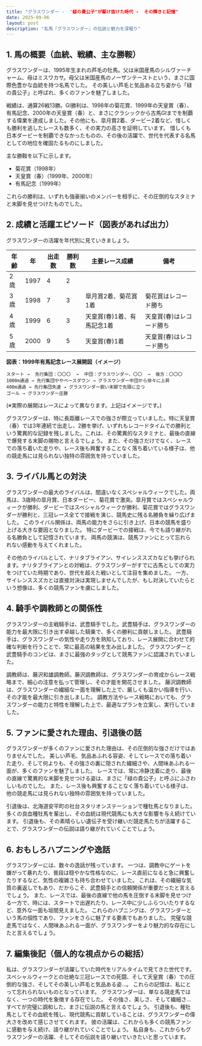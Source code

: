 ```yaml
---
title: "グラスワンダー -  "緑の貴公子"が駆け抜けた時代 -  その輝きと記憶"
date: 2025-09-06
layout: post
description: "名馬『グラスワンダー』の伝説と魅力を深堀り"
---
```


## 1. 馬の概要（血統、戦績、主な勝鞍）

グラスワンダーは、1995年生まれの芦毛の牡馬。父は米国産馬のシルヴァーチャーム、母はミスワカサ。母父は米国産馬のノーザンテーストという、まさに国際色豊かな血統を持つ名馬でした。  その美しい芦毛と気品ある立ち姿から「緑の貴公子」と呼ばれ、多くのファンを魅了しました。

戦績は、通算26戦13勝。GI勝利は、1998年の菊花賞、1999年の天皇賞（春）、有馬記念、2000年の天皇賞（春）と、まさにクラシックから古馬GIまでを制覇する偉業を達成しました。その他にも、皐月賞2着、ダービー2着など、惜しくも勝利を逃したレースも数多く、その実力の高さを証明しています。  惜しくも日本ダービーを制覇できなかったものの、その後の活躍で、世代を代表する名馬としての地位を確固たるものにしました。

主な勝鞍を以下に示します。

* 菊花賞（1998年）
* 天皇賞（春）（1999年、2000年）
* 有馬記念（1999年）

これらの勝利は、いずれも強豪揃いのメンバーを相手に、その圧倒的なスタミナと末脚を見せつけたものでした。


## 2. 成績と活躍エピソード（図表があれば出力）

グラスワンダーの活躍を年代別に見ていきましょう。

| 年齢 | 年 | 出走数 | 勝利数 | 主要レース成績 | 備考 |
|---|---|---|---|---|---|
| 2歳 | 1997 | 4 | 2 |  |  |
| 3歳 | 1998 | 7 | 3 |  皐月賞2着、菊花賞1着 | 菊花賞はレコード勝ち |
| 4歳 | 1999 | 6 | 3 | 天皇賞(春)1着、有馬記念1着 | 天皇賞(春)はレコード勝ち |
| 5歳 | 2000 | 9 | 5 | 天皇賞(春)1着 | 天皇賞(春)はレコード勝ち |

**図表：1999年有馬記念レース展開図（イメージ）**

```
スタート →  先行集団：〇〇〇  →  中団：グラスワンダー、〇〇  →  後方：〇〇〇
1000m通過 → 先行集団ややペースダウン → グラスワンダー中団から徐々に上昇
400m通過 → 先行集団失速 → グラスワンダー鋭い末脚で先頭に立つ
ゴール → グラスワンダー圧勝
```

(※実際の展開はレースによって異なります。上記はイメージです。)

グラスワンダーは、特に長距離レースでの強さが際立っていました。特に天皇賞（春）では3年連続で出走し、2勝を挙げ、いずれもレコードタイムでの勝利という驚異的な記録を残しました。これは、その驚異的なスタミナと、最後の直線で爆発する末脚の賜物と言えるでしょう。  また、その強さだけでなく、レースでの落ち着いた走りや、レース後も興奮することなく落ち着いている様子は、他の競走馬には見られない独特の雰囲気を持っていました。


## 3. ライバル馬との対決

グラスワンダーの最大のライバルは、間違いなくスペシャルウィークでした。両馬は、3歳時の皐月賞、日本ダービー、菊花賞で激突。皐月賞ではスペシャルウィークが勝利、ダービーではスペシャルウィークが勝利、菊花賞ではグラスワンダーが勝利と、三冠レース全てで接戦を演じ、競馬史に残る名勝負を繰り広げました。  このライバル関係は、両馬の能力をさらに引き上げ、日本の競馬を盛り上げる大きな要因となりました。  特にダービーでの接戦は、今でも語り継がれる名勝負として記憶されています。  両馬の競演は、競馬ファンにとって忘れられない感動を与えてくれました。

その他のライバルとして、ナリタブライアン、サイレンススズカなども挙げられます。ナリタブライアンとの対戦は、グラスワンダーがすでに古馬としての実力をつけていた時期であり、世代を超えた戦いとして注目を集めました。  一方、サイレンススズカとは直接対決は実現しませんでしたが、もし対決していたらという想像は、多くの競馬ファンを虜にしました。


## 4. 騎手や調教師との関係性

グラスワンダーの主戦騎手は、武豊騎手でした。武豊騎手は、グラスワンダーの能力を最大限に引き出す卓越した騎乗で、多くの勝利に貢献しました。  武豊騎手は、グラスワンダーの気性や走り方を熟知しており、レース展開に合わせて的確な判断を行うことで、常に最高の結果を生み出しました。  グラスワンダーと武豊騎手のコンビは、まさに最強のタッグとして競馬ファンに認識されていました。

調教師は、藤沢和雄調教師。藤沢調教師は、グラスワンダーの育成からレース戦略まで、細心の注意を払って管理し、その才能を開花させました。  藤沢調教師は、グラスワンダーの繊細な一面を理解した上で、厳しくも温かい指導を行い、その才能を最大限に引き出しました。  調教方法やレース戦略においても、グラスワンダーの能力と特性を理解した上で、最適なプランを立案し、実行していました。


## 5. ファンに愛された理由、引退後の話

グラスワンダーが多くのファンに愛された理由は、その圧倒的な強さだけではありませんでした。  美しい芦毛、気品あふれる容姿、そしてレースでの落ち着いた走り、そして何よりも、その強さの裏に隠された繊細さや、人間味あふれる一面が、多くのファンを魅了しました。  レースでは、常に冷静沈着に走り、最後の直線で驚異的な末脚を見せつける姿は、まさに「緑の貴公子」と呼ぶにふさわしいものでした。  また、レース後も興奮することなく落ち着いている様子は、他の競走馬には見られない独特の雰囲気を持っていました。

引退後は、北海道安平町の社台スタリオンステーションで種牡馬となりました。  多くの良血種牡馬を輩出し、その血統は現代競馬にも大きな影響を与え続けています。  引退後も、その素晴らしい遺伝子を受け継いだ競走馬たちが活躍することで、グラスワンダーの伝説は語り継がれていくことでしょう。


## 6. おもしろハプニングや逸話

グラスワンダーには、数々の逸話が残っています。  一つは、調教中にゲートを嫌がって暴れたり、普段は穏やかな性格なのに、レース直前になると急に興奮したりするなど、気性の複雑さも持ち合わせていました。  これは、その繊細な気質の裏返しでもあり、だからこそ、武豊騎手との信頼関係が重要だったと言えるでしょう。  また、レースでは、最後の直線で他の馬を圧倒する末脚を見せつける一方で、時には、スタートで出遅れたり、レース中に少しふらついたりするなど、意外な一面も垣間見えました。  これらのハプニングは、グラスワンダーという馬の個性であり、ファンをさらに魅了する要素でもありました。  完璧な競走馬ではなく、人間味あふれる一面が、グラスワンダーをより魅力的な存在にしたと言えるでしょう。


## 7. 編集後記（個人的な視点からの総括）

私は、グラスワンダーが活躍していた時代をリアルタイムで見てきた世代です。  スペシャルウィークとの壮絶な三冠レースでの死闘、そして天皇賞（春）での圧倒的な強さ、そしてその美しい芦毛と気品ある姿…。  これらの記憶は、私にとって忘れられないものとなっています。  グラスワンダーは、単なる競走馬ではなく、一つの時代を象徴する存在でした。  その強さ、美しさ、そして繊細さ…すべてが完璧に調和した、まさに伝説の馬と言えるでしょう。  引退後も、種牡馬としてその血統を残し、現代競馬に貢献していることは、グラスワンダーの偉大さを改めて感じさせてくれます。  彼の活躍は、これからも多くの競馬ファンに感動を与え続け、語り継がれていくことでしょう。  私自身も、これからもグラスワンダーの活躍、そしてその伝説を語り継いでいきたいと思っています。
